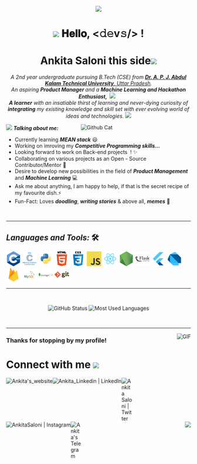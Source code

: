 <p align="center"><img src="https://media.giphy.com/media/yl6yQcefy5GicjC0o1/giphy.gif" width="800px"></p>
<h1 align="center"><img src="https://media.giphy.com/media/CV8n4vC6r9b5J3JZd9/giphy.gif" width="30px">  𝐇𝐞𝐥𝐥𝐨, <𝚍𝚎v𝚜/> ! 
<br>
<h1 align="center">Ankita Saloni this side<img src="https://media.giphy.com/media/L1R1tvI9svkIWwpVYr/giphy.gif" width="120px">
</h1>

<p align="center">
  <em>
    A 2nd year undergraduate pursuing B.Tech (CSE) from <a href="https://aktu.ac.in/"> <b>Dr. A. P. J. Abdul Kalam Technical University</b>, Uttar Pradesh</a>. <br>
    An aspiring <b>Product Manager </b>  and a <b>Machine Learning and Hackathon Enthusiast, </b>&nbsp<img src="https://media.giphy.com/media/7TcdtHOCxo3meUvPgj/giphy.gif" width="30px"> &nbsp <br><b>A learner</b>
    with an insatiable thirst of learning and never-dying curiosity of <b>integrating</b> my existing knowledge and skill set with ever evolving world of ideas and technologies. <img src="https://media.giphy.com/media/fUXZfIDUl8K7lJJ9KK/giphy.gif" width="40px">
  </em>
</p>

<img align="right" width=300px alt="Github Cat" src="https://camo.githubusercontent.com/3b7c592ede97b6138ffd4b1cc1541c2f3b11fd39/687474703a2f2f33312e6d656469612e74756d626c722e636f6d2f31376665613932306666333665663466356238373764353231366137616164392f74756d626c725f6d6f39786a65387a5a34317163626975666f315f313238302e676966" />

 <img src="https://media.giphy.com/media/ObNTw8Uzwy6KQ/giphy.gif" width="30px">&nbsp;**_Talking about me:_**

- Currently learning **_MEAN stack_** :smiley:
- Working on imroving my **_Competitive Programming skills..._**
- Looking forward to work on Back-end projects &nbsp;! :sparkles:
- Collaborating on various projects as an Open - Source Contributor/Mentor :rocket:
- Desire to develop new possibilities in the field of **_Product Management_** and **_Machine Learning_** 💻
- Ask me about anything, I am happy to help, if that is the secret recipe of my favourite dish.⚡️
- Fun-Fact: Loves **_doodling_**, **_writing stories_** & above all, **_memes_** :sparkling_heart:
<br>

<hr>

## _Languages and Tools:_ 🛠  

<code><img height="40" src="https://raw.githubusercontent.com/github/explore/80688e429a7d4ef2fca1e82350fe8e3517d3494d/topics/cpp/cpp.png"></code>
<code><img height="40" src="https://raw.githubusercontent.com/github/explore/80688e429a7d4ef2fca1e82350fe8e3517d3494d/topics/c/c.png"></code>
<code><img height="40" src="https://raw.githubusercontent.com/github/explore/80688e429a7d4ef2fca1e82350fe8e3517d3494d/topics/python/python.png"></code>
<code><img height="40" src="https://raw.githubusercontent.com/github/explore/80688e429a7d4ef2fca1e82350fe8e3517d3494d/topics/html/html.png"></code>
<code><img height="40" src="https://raw.githubusercontent.com/github/explore/5c058a388828bb5fde0bcafd4bc867b5bb3f26f3/topics/css/css.png"></code>
<code><img height="40" src="https://raw.githubusercontent.com/github/explore/80688e429a7d4ef2fca1e82350fe8e3517d3494d/topics/javascript/javascript.png"></code>
<code><img height="40" src="https://raw.githubusercontent.com/github/explore/80688e429a7d4ef2fca1e82350fe8e3517d3494d/topics/react/react.png"></code>
<code><img height="40" src="https://raw.githubusercontent.com/github/explore/80688e429a7d4ef2fca1e82350fe8e3517d3494d/topics/nodejs/nodejs.png"></code>
<code><img height="40" src="https://raw.githubusercontent.com/github/explore/80688e429a7d4ef2fca1e82350fe8e3517d3494d/topics/flask/flask.png"></code>
<code><img height="40" src="https://raw.githubusercontent.com/github/explore/80688e429a7d4ef2fca1e82350fe8e3517d3494d/topics/flutter/flutter.png"></code>
<code><img height="40" src="https://raw.githubusercontent.com/github/explore/80688e429a7d4ef2fca1e82350fe8e3517d3494d/topics/dart/dart.png"></code>
<code><img height="40" src="https://raw.githubusercontent.com/github/explore/80688e429a7d4ef2fca1e82350fe8e3517d3494d/topics/firebase/firebase.png"></code>
<code><img height="40" src="https://raw.githubusercontent.com/github/explore/80688e429a7d4ef2fca1e82350fe8e3517d3494d/topics/mysql/mysql.png"></code>
<code><img height="40" src="https://raw.githubusercontent.com/github/explore/80688e429a7d4ef2fca1e82350fe8e3517d3494d/topics/mongodb/mongodb.png"></code>
<code><img height="40" src="https://raw.githubusercontent.com/github/explore/80688e429a7d4ef2fca1e82350fe8e3517d3494d/topics/git/git.png"></code>
<br>
<hr>
<br>

<p align="center">
<!---<i><b><h2> GitHub Stats...📈  </b></i></h2>--->
<img src="https://github-readme-stats.vercel.app/api?username=saloniankita&count_private=true&show_icons=true&theme=radical" alt="GitHub Status" width="450px">
<img src = "https://github-readme-stats.vercel.app/api/top-langs/?username=saloniankita&show_icons=true&layout=compact&theme=radical" alt="Most Used Languages" width="350px">
</p>


<br />
</details>
<hr>
<img align="right" alt="GIF" height="60px" src="https://media.giphy.com/media/du3J3cXyzhj75IOgvA/giphy.gif" />
<h3><b> Thanks for stopping by my profile! </b></h3>


# Connect with me <img src="https://media.giphy.com/media/xT9DPIlGnuHpr2yObu/giphy.gif" height="50px">

[<img align="left" alt="Ankita's_website" height="30px" src="https://www.flaticon.com/svg/static/icons/svg/2996/2996826.svg" />](https://saloniankita.github.io/)

[<img align="left" alt="Ankita_Linkedin | LinkedIn" height="30px" src="https://www.flaticon.com/svg/static/icons/svg/725/725337.svg"/>](https://www.linkedin.com/in/saloniankita)

<a href="https://twitter.com/saloniankita_">
  <img align="left" alt="Ankita Saloni | Twitter" width="30px" src="https://cdn.jsdelivr.net/npm/simple-icons@v3/icons/twitter.svg" />
</a>

[<img align="left" alt="AnkitaSaloni | Instagram" height="30px" src="https://image.flaticon.com/icons/svg/725/725278.svg" />](https://www.instagram.com/saloniankita_)

<a href="https://t.me/saloniankita">
  <img align="left" alt="Ankita's Telegram" width="30px" src="https://cdn.jsdelivr.net/npm/simple-icons@v3/icons/telegram.svg" />
</a>

<img align="right" src="http://estruyf-github.azurewebsites.net/api/VisitorHit?user=saloniankita&repo=saloniankita&countColorcountColor&countColor=%237B1E7B"/>
